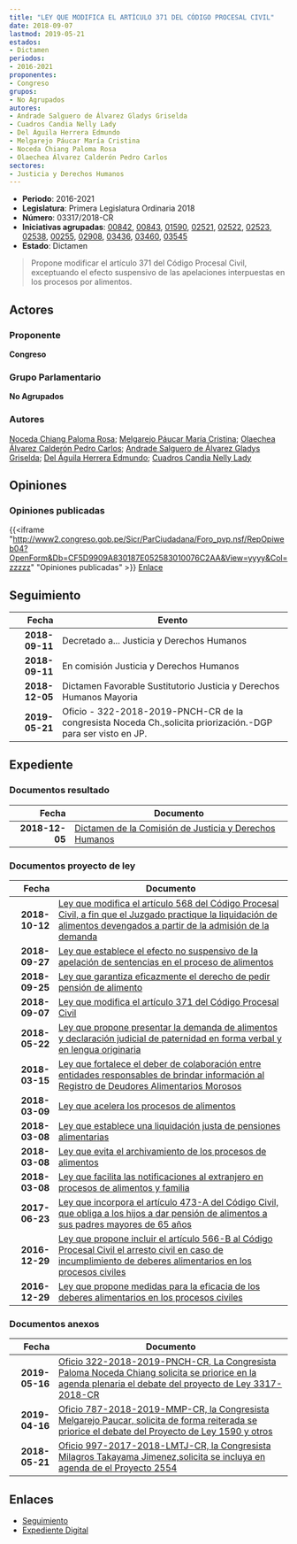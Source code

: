 ```yaml
---
title: "LEY QUE MODIFICA EL ARTÍCULO 371 DEL CÓDIGO PROCESAL CIVIL"
date: 2018-09-07
lastmod: 2019-05-21
estados:
- Dictamen
periodos:
- 2016-2021
proponentes:
- Congreso
grupos:
- No Agrupados
autores:
- Andrade Salguero de Álvarez Gladys Griselda
- Cuadros Candia Nelly Lady
- Del Águila Herrera Edmundo
- Melgarejo Páucar María Cristina
- Noceda Chiang Paloma Rosa
- Olaechea Álvarez Calderón Pedro Carlos
sectores:
- Justicia y Derechos Humanos
---
```

- **Periodo**: 2016-2021
- **Legislatura**: Primera Legislatura Ordinaria 2018
- **Número**: 03317/2018-CR
- **Iniciativas agrupadas**: [00842](../../00800/00842), [00843](../../00800/00843), [01590](../../01500/01590), [02521](../../02500/02521), [02522](../../02500/02522), [02523](../../02500/02523), [02538](../../02500/02538), [00255](../../00200/00255), [02908](../../02900/02908), [03436](../../03400/03436), [03460](../../03400/03460), [03545](../../03500/03545)
- **Estado**: Dictamen

> Propone modificar el artículo 371 del Código Procesal Civil, exceptuando el efecto suspensivo de las apelaciones interpuestas en los procesos por alimentos.


## Actores

### Proponente

**Congreso**

### Grupo Parlamentario

**No Agrupados**

### Autores

[Noceda Chiang Paloma Rosa](mailto:mailto:pnoceda@congreso.gob.pe); [Melgarejo Páucar María Cristina](mailto:mailto:mmelgarejo@congreso.gob.pe); [Olaechea Álvarez Calderón Pedro Carlos](mailto:mailto:polaechea@congreso.gob.pe); [Andrade Salguero de Álvarez Gladys Griselda](mailto:mailto:gandrade@congreso.gob.pe); [Del Águila Herrera Edmundo](mailto:mailto:edelaguila@congreso.gob.pe); [Cuadros Candia Nelly Lady](mailto:mailto:ncuadros@congreso.gob.pe)

## Opiniones

### Opiniones publicadas

{{<iframe "http://www2.congreso.gob.pe/Sicr/ParCiudadana/Foro_pvp.nsf/RepOpiweb04?OpenForm&Db=CF5D9909A830187E052583010076C2AA&View=yyyy&Col=zzzzz" "Opiniones publicadas" >}}
[Enlace](http://www2.congreso.gob.pe/Sicr/ParCiudadana/Foro_pvp.nsf/RepOpiweb04?OpenForm&Db=CF5D9909A830187E052583010076C2AA&View=yyyy&Col=zzzzz)


## Seguimiento

| Fecha | Evento |
|------:|--------|
| **2018-09-11** | Decretado a... Justicia y Derechos Humanos |
| **2018-09-11** | En comisión Justicia y Derechos Humanos |
| **2018-12-05** | Dictamen Favorable Sustitutorio Justicia y Derechos Humanos Mayoria |
| **2019-05-21** | Oficio - 322-2018-2019-PNCH-CR de la congresista Noceda Ch.,solicita priorización.-DGP para ser visto en JP. |

## Expediente

### Documentos resultado

| Fecha | Documento |
|------:|-----------|
| **2018-12-05** | [Dictamen de la Comisión de Justicia y Derechos Humanos](http://www.leyes.congreso.gob.pe/Documentos/2016_2021/Dictamenes/Proyectos_de_Ley/00842DC15MAY20181205.pdf) |

### Documentos proyecto de ley

| Fecha | Documento |
|------:|-----------|
| **2018-10-12** | [Ley que modifica el artículo 568 del Código Procesal Civil, a fin que el Juzgado practique la liquidación de alimentos devengados a partir de la admisión de la demanda](http://www.leyes.congreso.gob.pe/Documentos/2016_2021/Proyectos_de_Ley_y_de_Resoluciones_Legislativas/PL0354520181012.pdf) |
| **2018-09-27** | [Ley que establece el efecto no suspensivo de la apelación de sentencias en el proceso de alimentos](http://www.leyes.congreso.gob.pe/Documentos/2016_2021/Proyectos_de_Ley_y_de_Resoluciones_Legislativas/PL0346020180927.pdf) |
| **2018-09-25** | [Ley que garantiza eficazmente el derecho de pedir pensión de alimento](http://www.leyes.congreso.gob.pe/Documentos/2016_2021/Proyectos_de_Ley_y_de_Resoluciones_Legislativas/PL0343620180925..PDF) |
| **2018-09-07** | [Ley que modifica el artículo 371 del Código Procesal Civil](http://www.leyes.congreso.gob.pe/Documentos/2016_2021/Proyectos_de_Ley_y_de_Resoluciones_Legislativas/PL0331720180907.pdf) |
| **2018-05-22** | [Ley que propone presentar la demanda de alimentos y declaración judicial de paternidad en forma verbal y en lengua originaria](http://www.leyes.congreso.gob.pe/Documentos/2016_2021/Proyectos_de_Ley_y_de_Resoluciones_Legislativas/PL0290820180522..PDF) |
| **2018-03-15** | [Ley que fortalece el deber de colaboración entre entidades responsables de brindar información al Registro de Deudores Alimentarios Morosos](http://www.leyes.congreso.gob.pe/Documentos/2016_2021/Proyectos_de_Ley_y_de_Resoluciones_Legislativas/PL0255420180315.pdf) |
| **2018-03-09** | [Ley que acelera los procesos de alimentos](http://www.leyes.congreso.gob.pe/Documentos/2016_2021/Proyectos_de_Ley_y_de_Resoluciones_Legislativas/PL0253820180309..PDF) |
| **2018-03-08** | [Ley que establece una liquidación justa de pensiones alimentarias](http://www.leyes.congreso.gob.pe/Documentos/2016_2021/Proyectos_de_Ley_y_de_Resoluciones_Legislativas/PL0252220180308.pdf) |
| **2018-03-08** | [Ley que evita el archivamiento de los procesos de alimentos](http://www.leyes.congreso.gob.pe/Documentos/2016_2021/Proyectos_de_Ley_y_de_Resoluciones_Legislativas/PL0252220180308.pdf) |
| **2018-03-08** | [Ley que facilita las notificaciones al extranjero en procesos de alimentos y familia](http://www.leyes.congreso.gob.pe/Documentos/2016_2021/Proyectos_de_Ley_y_de_Resoluciones_Legislativas/PL0252220180308.pdf) |
| **2017-06-23** | [Ley que incorpora el artículo 473-A del Código Civil, que obliga a los hijos a dar pensión de alimentos a sus padres mayores de 65 años](http://www.leyes.congreso.gob.pe/Documentos/2016_2021/Proyectos_de_Ley_y_de_Resoluciones_Legislativas/PL0159020170623..pdf) |
| **2016-12-29** | [Ley que propone incluir el artículo 566-B al Código Procesal Civil el arresto civil en caso de incumplimiento de deberes alimentarios en los procesos civiles](http://www.leyes.congreso.gob.pe/Documentos/2016_2021/Proyectos_de_Ley_y_de_Resoluciones_Legislativas/PL0083820161228.pdf) |
| **2016-12-29** | [Ley que propone medidas para la eficacia de los deberes alimentarios en los procesos civiles](http://www.leyes.congreso.gob.pe/Documentos/2016_2021/Proyectos_de_Ley_y_de_Resoluciones_Legislativas/PL0083820161228.pdf) |

### Documentos anexos

| Fecha | Documento |
|------:|-----------|
| **2019-05-16** | [Oficio 322-2018-2019-PNCH-CR, La Congresista Paloma Noceda Chiang solicita se priorice en la agenda plenaria el debate del proyecto de Ley 3317-2018-CR](http://www.leyes.congreso.gob.pe/Documentos/2016_2021/Oficios/Congresistas/OFICIO-322-2018-2019-PNCH-CR.pdf) |
| **2019-04-16** | [Oficio 787-2018-2019-MMP-CR, la Congresista Melgarejo Paucar, solicita de forma reiterada se priorice el debate del Proyecto de Ley 1590 y otros](http://www.leyes.congreso.gob.pe/Documentos/2016_2021/Oficios/Congresistas/OFICIO-787-2018-2019-MMP-CR.pdf) |
| **2018-05-21** | [Oficio 997-2017-2018-LMTJ-CR, la Congresista Milagros Takayama Jimenez,solicita se incluya en agenda de el Proyecto 2554](http://www.leyes.congreso.gob.pe/Documentos/2016_2021/Oficios/Congresistas/OFICIO-997-2017-2018-LMTJ-CR-.pdf) |

## Enlaces

- [Seguimiento](http://www2.congreso.gob.pe/Sicr/TraDocEstProc/CLProLey2016.nsf/f7fff46988ca05b1052578e100829cc7/8e63176d63859cfa0525830100760028?OpenDocument)
- [Expediente Digital](http://www2.congreso.gob.pe/Sicr/TraDocEstProc/Expvirt_2011.nsf/visbusqptramdoc1621/03317?opendocument)


